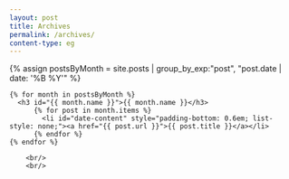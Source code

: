```yaml
---
layout: post
title: Archives
permalink: /archives/
content-type: eg
---
```


<style>
.date-content a {
    text-decoration: none;
    color: #4183c4;
}

.date-content a:hover {
    text-decoration: underline;
    color: #4183c4;
}
</style>

<main>
    {% assign postsByMonth = site.posts | group_by_exp:"post", "post.date | date: '%B %Y'" %}

    {% for month in postsByMonth %}
      <h3 id="{{ month.name }}">{{ month.name }}</h3>
          {% for post in month.items %}
            <li id="date-content" style="padding-bottom: 0.6em; list-style: none;"><a href="{{ post.url }}">{{ post.title }}</a></li>
          {% endfor %}
    {% endfor %}

        <br/>
        <br/>
</main>
